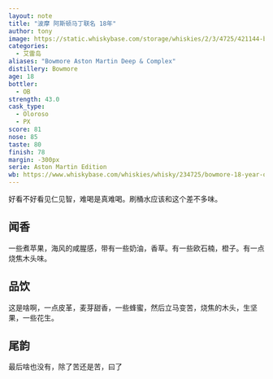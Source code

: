 ```yaml
---
layout: note
title: "波摩 阿斯顿马丁联名 18年"
author: tony
image: https://static.whiskybase.com/storage/whiskies/2/3/4725/421144-big.jpg
categories:
  - 艾雷岛
aliases: "Bowmore Aston Martin Deep & Complex"
distillery: Bowmore
age: 18
bottler:
  - OB
strength: 43.0
cask_type:
  - Oloroso 
  - PX
score: 81
nose: 85
taste: 80
finish: 78
margin: -300px
serie: Aston Martin Edition
wb: https://www.whiskybase.com/whiskies/whisky/234725/bowmore-18-year-old
---
```


好看不好看见仁见智，难喝是真难喝。刷桶水应该和这个差不多味。

## 闻香
一些煮苹果，海风的咸腥感，带有一些奶油，香草。有一些欧石楠，橙子。有一点烧焦木头味。

## 品饮
这是啥啊，一点皮革，麦芽甜香，一些蜂蜜，然后立马变苦，烧焦的木头，生坚果，一些花生。

## 尾韵
最后啥也没有，除了苦还是苦，曰了

